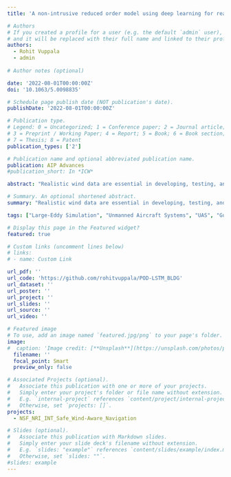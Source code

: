 ```yaml
---
title: 'A non-intrusive reduced order model using deep learning for realistic wind data generation for small unmanned aerial systems in urban spaces'

# Authors
# If you created a profile for a user (e.g. the default `admin` user), write the username (folder name) here
# and it will be replaced with their full name and linked to their profile.
authors:
  - Rohit Vuppala
  - admin
  
# Author notes (optional)

date: '2022-08-01T00:00:00Z'
doi: '10.1063/5.0098835'

# Schedule page publish date (NOT publication's date).
publishDate: '2022-08-01T00:00:00Z'

# Publication type.
# Legend: 0 = Uncategorized; 1 = Conference paper; 2 = Journal article;
# 3 = Preprint / Working Paper; 4 = Report; 5 = Book; 6 = Book section;
# 7 = Thesis; 8 = Patent
publication_types: ['2']

# Publication name and optional abbreviated publication name.
publication: AIP Advances
#publication_short: In *ICW*

abstract: "Realistic wind data are essential in developing, testing, and ensuring the safety of small unmanned aerial systems in operation. We present a non-intrusive reduced order modeling (NIROM) approach to replicate realistic wind data and predict wind fields. The method uses a LES model to generate high-fidelity data. To create a reduced-order model, we use proper orthogonal decomposition to extract modes from the three-dimensional space and use specialized recurrent neural networks and long short-term memory to step in time. This paper combines the traditional approach of using computational fluid dynamic simulations to generate wind data with deep learning and reduced-order modeling techniques to devise a methodology for a non-intrusive data-based model for wind field prediction. A model of an urban subspace with a building setup in neutral atmospheric conditions is tested to demonstrate the method."

# Summary. An optional shortened abstract.
summary: "Realistic wind data are essential in developing, testing, and ensuring the safety of small unmanned aerial systems in operation. We present a non-intrusive reduced order modeling (NIROM) approach to replicate realistic wind data and predict wind fields."

tags: ["Large-Eddy Simulation", "Unmanned Aircraft Systems", "UAS", "Gust", "Turbulence", "Urban Environment", "Machine Learning", "ROM", "NIROM", "LSTM", "NSF", "Award Number 1925147"]

# Display this page in the Featured widget?
featured: true

# Custom links (uncomment lines below)
# links:
# - name: Custom Link

url_pdf: ''
url_code: 'https://github.com/rohitvuppala/POD-LSTM_BLDG'
url_dataset: ''
url_poster: ''
url_project: ''
url_slides: ''
url_source: ''
url_video: ''

# Featured image
# To use, add an image named `featured.jpg/png` to your page's folder.
image:
#  caption: 'Image credit: [**Unsplash**](https://unsplash.com/photos/pLCdAaMFLTE)'
  filename: ''
  focal_point: Smart
  preview_only: false

# Associated Projects (optional).
#   Associate this publication with one or more of your projects.
#   Simply enter your project's folder or file name without extension.
#   E.g. `internal-project` references `content/project/internal-project/index.md`.
#   Otherwise, set `projects: []`.
projects:
  - NSF_NRI_INT_Safe_Wind-Aware_Navigation

# Slides (optional).
#   Associate this publication with Markdown slides.
#   Simply enter your slide deck's filename without extension.
#   E.g. `slides: "example"` references `content/slides/example/index.md`.
#   Otherwise, set `slides: ""`.
#slides: example
---
```

